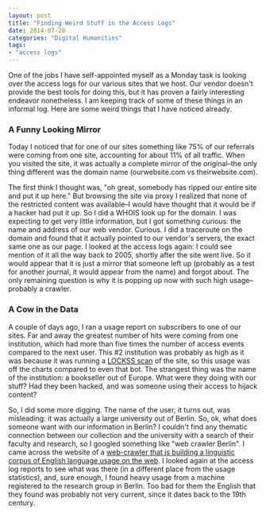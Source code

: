 ```yaml
---
layout: post
title: "Finding Weird Stuff in the Access Logs"
date: 2014-07-28
categories: "Digital Humanities"
tags:
- "access logs"
---
```


One of the jobs I have self-appointed myself as a Monday task is looking over the access logs for our various sites that we host. Our vendor doesn't provide the best tools for doing this, but it has proven a fairly interesting endeavor nonetheless. I am keeping track of some of these things in an informal log. Here are some weird things that I have noticed already.

### A Funny Looking Mirror

Today I noticed that for one of our sites something like 75% of our referrals were coming from one site, accounting for about 11% of all traffic. When you visited the site, it was actually a complete mirror of the original–the only thing different was the domain name (ourwebsite.com vs theirwebsite.com).

The first think I thought was, "oh great, somebody has ripped our entire site and put it up here." But browsing the site via proxy I realized that none of the restricted content was available–I would have thought that it would be if a hacker had put it up. So I did a WHOIS look up for the domain. I was expecting to get very little information, but I got something curious: the name and address of our web vendor. Curious. I did a traceroute on the domain and found that it actually pointed to our vendor's servers, the exact same one as our page. I looked at the access logs again: I could see mention of it all the way back to 2005, shortly after the site went live. So it would appear that it is just a mirror that someone left up (probably as a test for another journal, it would appear from the name) and forgot about. The only remaining question is why it is popping up now with such high usage–probably a crawler.

### A Cow in the Data

A couple of days ago, I ran a usage report on subscribers to one of our sites. Far and away the greatest number of hits were coming from one institution, which had more than five times the number of access events compared to the next user. This #2 institution was probably as high as it was because it was running a [LOCKSS scan][1] of the site, so this usage was off the charts compared to even that bot. The strangest thing was the name of the institution: a bookseller out of Europe. What were they doing with our stuff? Had they been hacked, and was someone using their access to hijack content?

So, I did some more digging. The name of the user, it turns out, was misleading: it was actually a large university out of Berlin. So, ok, what does someone want with our information in Berlin? I couldn't find any thematic connection between our collection and the university with a search of their faculty and research, so I googled something like "web crawler Berlin". I came across the website of a [web-crawler that is building a linguistic corpus of English language usage on the web][2]. I looked again at the access log reports to see what was there (in a different place from the usage statistics), and, sure enough, I found heavy usage from a machine registered to the research group in Berlin. Too bad for them the English that they found was probably not very current, since it dates back to the 19th century.

[1]: http://www.lockss.org/ "Lots of Copies Keep Stuff Safe"
[2]: http://hpsg.fu-berlin.de/cow/ "COW – Corpora from the web"
